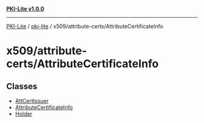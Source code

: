 [**PKI-Lite v1.0.0**](../../../../README.md)

---

[PKI-Lite](../../../../README.md) / [pki-lite](../../../README.md) / x509/attribute-certs/AttributeCertificateInfo

# x509/attribute-certs/AttributeCertificateInfo

## Classes

- [AttCertIssuer](classes/AttCertIssuer.md)
- [AttributeCertificateInfo](classes/AttributeCertificateInfo.md)
- [Holder](classes/Holder.md)
